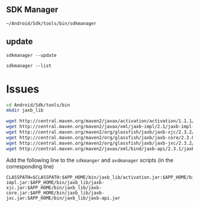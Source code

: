 ## SDK Manager

```
~/Android/Sdk/tools/bin/sdkmanager
```

## update

```
sdkmanager --update
```

```
sdkmanager --list
```





# Issues

```bash
cd Android/Sdk/tools/bin
mkdir jaxb_lib

wget http://central.maven.org/maven2/javax/activation/activation/1.1.1/activation-1.1.1.jar -O jaxb_lib/activation.jar
wget http://central.maven.org/maven2/javax/xml/jaxb-impl/2.1/jaxb-impl-2.1.jar -O jaxb_lib/jaxb-impl.jar
wget http://central.maven.org/maven2/org/glassfish/jaxb/jaxb-xjc/2.3.2/jaxb-xjc-2.3.2.jar -O jaxb_lib/jaxb-xjc.jar
wget http://central.maven.org/maven2/org/glassfish/jaxb/jaxb-core/2.3.0.1/jaxb-core-2.3.0.1.jar -O jaxb_lib/jaxb-core.jar
wget http://central.maven.org/maven2/org/glassfish/jaxb/jaxb-jxc/2.3.2/jaxb-jxc-2.3.2.jar -O jaxb_lib/jaxb-jxc.jar
wget http://central.maven.org/maven2/javax/xml/bind/jaxb-api/2.3.1/jaxb-api-2.3.1.jar -O jaxb_lib/jaxb-api.jar
```

Add the following line to the `sdkmanger` and `avdmanager` scripts (in the corresponding line)

```
CLASSPATH=$CLASSPATH:$APP_HOME/bin/jaxb_lib/activation.jar:$APP_HOME/bin/jaxb_lib/jaxb-impl.jar:$APP_HOME/bin/jaxb_lib/jaxb-xjc.jar:$APP_HOME/bin/jaxb_lib/jaxb-core.jar:$APP_HOME/bin/jaxb_lib/jaxb-jxc.jar:$APP_HOME/bin/jaxb_lib/jaxb-api.jar
```


